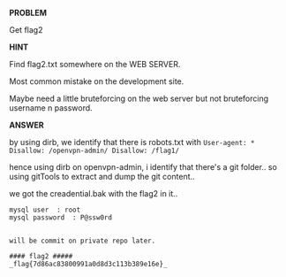 __PROBLEM__

Get flag2

__HINT__

Find flag2.txt somewhere on the WEB SERVER. 

Most common mistake on the development site. 

Maybe need a little bruteforcing on the web server but not bruteforcing username n password.

__ANSWER__

by using dirb, we identify that there is robots.txt with `User-agent: * Disallow: /openvpn-admin/ Disallow: /flag1/`

hence using dirb on openvpn-admin, i identify that there's a git folder.. so using gitTools to extract and dump the git content..

we got the creadential.bak with the flag2 in it..

```
mysql user	: root
mysql password  : P@ssw0rd


will be commit on private repo later.

#### flag2 #####
_flag{7d86ac83800991a0d8d3c113b389e16e}_
```
